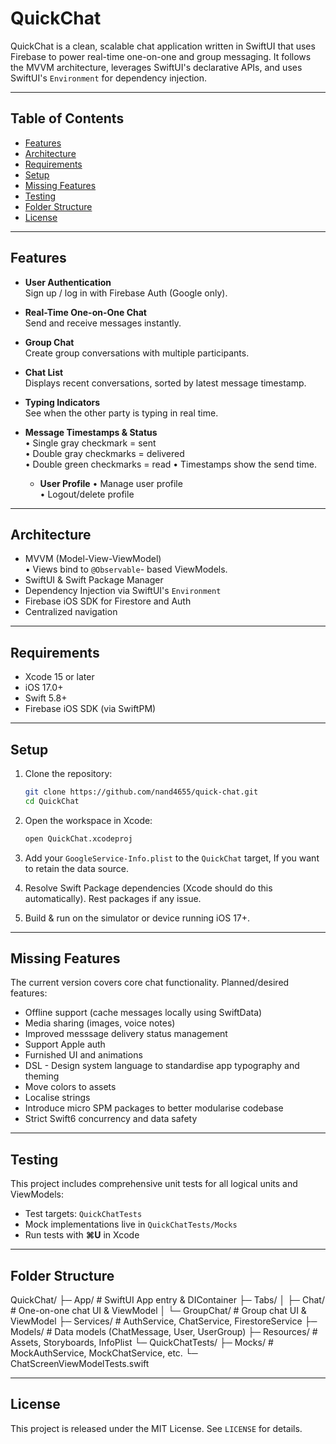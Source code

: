 # QuickChat

QuickChat is a clean, scalable chat application written in SwiftUI that uses Firebase to power real-time one-on-one and group messaging. It follows the MVVM architecture, leverages SwiftUI's declarative APIs, and uses SwiftUI's `Environment` for dependency injection.

---

## Table of Contents

- [Features](#features)  
- [Architecture](#architecture)  
- [Requirements](#requirements)  
- [Setup](#setup)  
- [Missing Features](#missing-features)  
- [Testing](#testing)  
- [Folder Structure](#folder-structure)  
- [License](#license)  

---

## Features

- **User Authentication**  
  Sign up / log in with Firebase Auth (Google only).

- **Real-Time One-on-One Chat**  
  Send and receive messages instantly.

- **Group Chat**  
  Create group conversations with multiple participants.

- **Chat List**  
  Displays recent conversations, sorted by latest message timestamp.

- **Typing Indicators**  
  See when the other party is typing in real time.

- **Message Timestamps & Status**  
  • Single gray checkmark = sent  
  • Double gray checkmarks = delivered  
  • Double green checkmarks = read
  • Timestamps show the send time.

  - **User Profile** 
  • Manage user profile  
  • Logout/delete profile  

---

## Architecture

- MVVM (Model-View-ViewModel)  
  • Views bind to `@Observable`- based ViewModels.  
- SwiftUI & Swift Package Manager  
- Dependency Injection via SwiftUI's `Environment`  
- Firebase iOS SDK for Firestore and Auth
- Centralized navigation

---

## Requirements

- Xcode 15 or later  
- iOS 17.0+  
- Swift 5.8+  
- Firebase iOS SDK (via SwiftPM)  

---

## Setup

1. Clone the repository:
   ```bash
   git clone https://github.com/nand4655/quick-chat.git
   cd QuickChat
   ```

2. Open the workspace in Xcode:
   ```bash
   open QuickChat.xcodeproj
   ```

3. Add your `GoogleService-Info.plist` to the `QuickChat` target, If you want to retain the data source.

4. Resolve Swift Package dependencies (Xcode should do this automatically). Rest packages if any issue.

5. Build & run on the simulator or device running iOS 17+.

---

## Missing Features

The current version covers core chat functionality. Planned/desired features:

- Offline support (cache messages locally using SwiftData)  
- Media sharing (images, voice notes)
- Improved messsage delivery status management
- Support Apple auth
- Furnished UI and animations 
- DSL - Design system language to standardise app typography and theming
- Move colors to assets
- Localise strings
- Introduce micro SPM packages to better modularise codebase
- Strict Swift6 concurrency and data safety


---

## Testing

This project includes comprehensive unit tests for all logical units and ViewModels:

- Test targets: `QuickChatTests`  
- Mock implementations live in `QuickChatTests/Mocks`  
- Run tests with **⌘U** in Xcode  

---

## Folder Structure
QuickChat/
├─ App/ # SwiftUI App entry & DIContainer
├─ Tabs/
│ ├─ Chat/ # One-on-one chat UI & ViewModel
│ └─ GroupChat/ # Group chat UI & ViewModel
├─ Services/ # AuthService, ChatService, FirestoreService
├─ Models/ # Data models (ChatMessage, User, UserGroup)
├─ Resources/ # Assets, Storyboards, InfoPlist
└─ QuickChatTests/
├─ Mocks/ # MockAuthService, MockChatService, etc.
└─ ChatScreenViewModelTests.swift

---

## License

This project is released under the MIT License. See `LICENSE` for details.